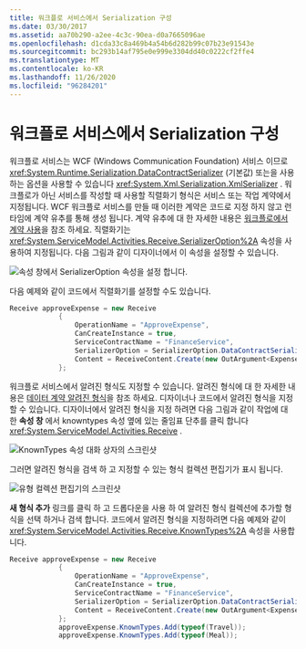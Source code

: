 ```yaml
---
title: 워크플로 서비스에서 Serialization 구성
ms.date: 03/30/2017
ms.assetid: aa70b290-a2ee-4c3c-90ea-d0a7665096ae
ms.openlocfilehash: d1cda33c8a469b4a54b6d282b99c07b23e91543e
ms.sourcegitcommit: bc293b14af795e0e999e3304dd40c0222cf2ffe4
ms.translationtype: MT
ms.contentlocale: ko-KR
ms.lasthandoff: 11/26/2020
ms.locfileid: "96284201"
---
```

# <a name="configuring-serialization-in-a-workflow-service"></a>워크플로 서비스에서 Serialization 구성

워크플로 서비스는 WCF (Windows Communication Foundation) 서비스 이므로 <xref:System.Runtime.Serialization.DataContractSerializer> (기본값) 또는을 사용 하는 옵션을 사용할 수 있습니다 <xref:System.Xml.Serialization.XmlSerializer> . 워크플로가 아닌 서비스를 작성할 때 사용할 직렬화기 형식은 서비스 또는 작업 계약에서 지정됩니다. WCF 워크플로 서비스를 만들 때 이러한 계약은 코드로 지정 하지 않고 런타임에 계약 유추를 통해 생성 됩니다. 계약 유추에 대 한 자세한 내용은  [워크플로에서 계약 사용](using-contracts-in-workflow.md)을 참조 하세요.  직렬화기는 <xref:System.ServiceModel.Activities.Receive.SerializerOption%2A> 속성을 사용하여 지정됩니다. 다음 그림과 같이 디자이너에서 이 속성을 설정할 수 있습니다.  
  
 ![속성 창에서 SerializerOption 속성을 설정 합니다.](./media/configuring-serialization-in-a-workflow-service/setting-serializer-property.png)  
  
 다음 예제와 같이 코드에서 직렬화기를 설정할 수도 있습니다.  
  
```csharp  
Receive approveExpense = new Receive  
            {  
                OperationName = "ApproveExpense",  
                CanCreateInstance = true,  
                ServiceContractName = "FinanceService",  
                SerializerOption = SerializerOption.DataContractSerializer,  
                Content = ReceiveContent.Create(new OutArgument<Expense>(expense))  
            };  
```  
  
  워크플로 서비스에서 알려진 형식도 지정할 수 있습니다. 알려진 형식에 대 한 자세한 내용은 [데이터 계약 알려진 형식](data-contract-known-types.md)을 참조 하세요. 디자이너나 코드에서 알려진 형식을 지정할 수 있습니다. 디자이너에서 알려진 형식을 지정 하려면 다음 그림과 같이 작업에 대 한 **속성 창** 에서 knowntypes 속성 옆에 있는 줄임표 단추를 클릭 합니다 <xref:System.ServiceModel.Activities.Receive> .
  
 ![KnownTypes 속성 대화 상자의 스크린샷](./media/configuring-serialization-in-a-workflow-service/known-types-properties.png)  
  
 그러면 알려진 형식을 검색 하 고 지정할 수 있는 형식 컬렉션 편집기가 표시 됩니다.  
  
 ![유형 컬렉션 편집기의 스크린샷](./media/configuring-serialization-in-a-workflow-service/type-collection-editor.gif)  
  
 **새 형식 추가** 링크를 클릭 하 고 드롭다운을 사용 하 여 알려진 형식 컬렉션에 추가할 형식을 선택 하거나 검색 합니다. 코드에서 알려진 형식을 지정하려면 다음 예제와 같이 <xref:System.ServiceModel.Activities.Receive.KnownTypes%2A> 속성을 사용합니다.  
  
```csharp
Receive approveExpense = new Receive  
            {  
                OperationName = "ApproveExpense",  
                CanCreateInstance = true,  
                ServiceContractName = "FinanceService",  
                SerializerOption = SerializerOption.DataContractSerializer,  
                Content = ReceiveContent.Create(new OutArgument<Expense>(expense))  
            };  
            approveExpense.KnownTypes.Add(typeof(Travel));  
            approveExpense.KnownTypes.Add(typeof(Meal));  
```
